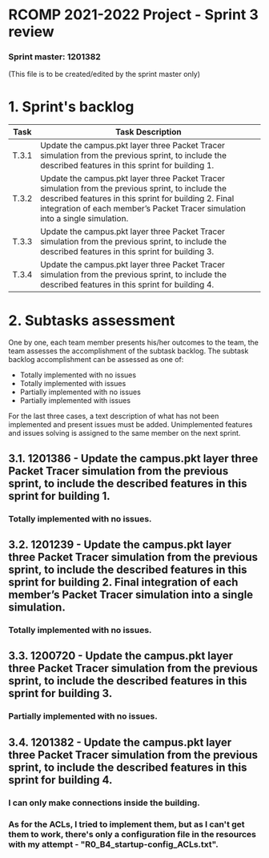 RCOMP 2021-2022 Project - Sprint 3 review
=========================================
### Sprint master: 1201382 ###
(This file is to be created/edited by the sprint master only)

# 1. Sprint's backlog #
| Task | Task Description                                                                                                                                                                                                 |
|------|------------------------------------------------------------------------------------------------------------------------------------------------------------------------------------------------------------------|
|T.3.1 | Update the campus.pkt layer three Packet Tracer simulation from the previous sprint, to include the described features in this sprint for building 1.      |
|T.3.2 | Update the campus.pkt layer three Packet Tracer simulation from the previous sprint, to include the described features in this sprint for building 2. Final integration of each member’s Packet Tracer simulation into a single simulation. |
|T.3.3 | Update the campus.pkt layer three Packet Tracer simulation from the previous sprint, to include the described features in this sprint for building 3.                                                                                       |
|T.3.4 | Update the campus.pkt layer three Packet Tracer simulation from the previous sprint, to include the described features in this sprint for building 4.                                                                                      |

# 2. Subtasks assessment #
One by one, each team member presents his/her outcomes to the team, the team assesses 		the accomplishment of the subtask backlog.
The subtask backlog accomplishment can be assessed as one of:

  * Totally implemented with no issues
  * Totally implemented with issues
  * Partially implemented with no issues
  * Partially implemented with issues

For the last three cases, a text description of what has not been implemented and present issues must be added.
Unimplemented features and issues solving is assigned to the same member on the next sprint.

## 3.1. 1201386 - Update the campus.pkt layer three Packet Tracer simulation from the previous sprint, to include the described features in this sprint for building 1.  #
### Totally implemented with no issues. ###

## 3.2. 1201239 - Update the campus.pkt layer three Packet Tracer simulation from the previous sprint, to include the described features in this sprint for building 2. Final integration of each member’s Packet Tracer simulation into a single simulation. #
### Totally implemented with no issues. ###

## 3.3. 1200720 - Update the campus.pkt layer three Packet Tracer simulation from the previous sprint, to include the described features in this sprint for building 3.   #
### Partially implemented with no issues. ###

## 3.4. 1201382 - Update the campus.pkt layer three Packet Tracer simulation from the previous sprint, to include the described features in this sprint for building 4.    #
### I can only make connections inside the building.
### As for the ACLs, I tried to implement them, but as I can't get them to work, there's only a configuration file in the resources with my attempt - "R0_B4_startup-config_ACLs.txt".


